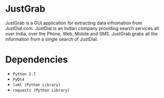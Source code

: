 # JustGrab
JustGrab is a GUI application for extracting data infromation from JustDial.com. JustDial is an Indian company providing search services all over India, over the Phone, Web, Mobile and SMS. JustGrab grabs all the information from a single search of JustDial.

# Dependencies
* `Python 2.7`
* `PyQt4`
* `lxml (Python Library)`
* `requests (Python Library)`
